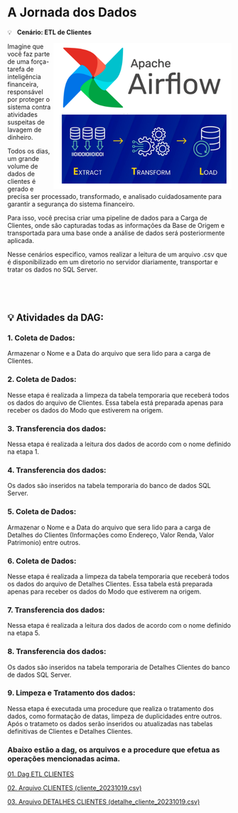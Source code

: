 # A Jornada dos Dados

<div align="left">
 <p>
 💡 &nbsp; <b>Cenário: ETL de Clientes</b>
 </p>
<img align="right" alt="Coding" width="400" src="https://github.com/JosiTubaroski/Pipeline_Airflow/blob/main/Airflow_ETL_20240902.png">

<p>
Imagine que você faz parte de uma força-tarefa de inteligência financeira, responsável por proteger o sistema contra atividades suspeitas de lavagem de dinheiro.  


</p>
<p>
Todos os dias, um grande volume de dados de clientes é gerado e precisa ser processado, transformado, e analisado cuidadosamente para garantir a segurança do sistema financeiro.
</p>
<p>
Para isso, você precisa criar uma pipeline de dados para a Carga de Clientes, onde são capturadas todas as informações da Base de Origem e transportada para uma base onde a análise de dados será posteriormente aplicada.
</p>
<p>
Nesse cenários especifico, vamos realizar a leitura de um arquivo .csv que é disponibilizado em um diretorio no servidor diariamente, transportar e tratar os dados no SQL Server. 
</p>


<br>
<br>
</div> 

#





 

## 💡 Atividades da DAG:


### 1. Coleta de Dados: 
Armazenar o Nome e a Data do arquivo que sera lido para a carga de Clientes.

### 2. Coleta de Dados: 
Nesse etapa é realizada a limpeza da tabela temporaria que receberá todos os dados do arquivo de Clientes.
Essa tabela está preparada apenas para receber os dados do Modo que estiverem na origem.

### 3. Transferencia dos dados: 
Nessa etapa é realizada a leitura dos dados de acordo com o nome definido na etapa 1.

### 4.  Transferencia dos dados: 
Os dados são inseridos na tabela temporaria do banco de dados SQL Server.

### 5. Coleta de Dados: 
Armazenar o Nome e a Data do arquivo que sera lido para a carga de Detalhes do Clientes (Informações como Endereço, Valor Renda, Valor Patrimonio) entre outros.

### 6. Coleta de Dados: 
Nesse etapa é realizada a limpeza da tabela temporaria que receberá todos os dados do arquivo de Detalhes Clientes.
Essa tabela está preparada apenas para receber os dados do Modo que estiverem na origem.

### 7. Transferencia dos dados: 
Nessa etapa é realizada a leitura dos dados de acordo com o nome definido na etapa 5.

### 8.  Transferencia dos dados: 
Os dados são inseridos na tabela temporaria de Detalhes Clientes do banco de dados SQL Server.

### 9. Limpeza e Tratamento dos dados: 
Nessa etapa é executada uma procedure que realiza o tratamento dos dados, como formatação de datas, limpeza de duplicidades entre outros.
Após o tratameto os dados serão inseridos ou atualizadas nas tabelas definitivas de Clientes e Detalhes Clientes.

### Abaixo estão a dag, os arquivos e a procedure que efetua as operações mencionadas acima.

<div> 
<p><a href="https://github.com/JosiTubaroski/Pipeline_Airflow/blob/main/Anexos/ETL_CLIENTES.py">01. Dag ETL CLIENTES </a></p>
</div> 

<div> 
<p><a href="https://github.com/JosiTubaroski/Pipeline_Airflow/blob/main/Anexos">02. Arquivo CLIENTES (cliente_20231019.csv) </a></p>
</div> 

<div> 
<p><a href="https://github.com/JosiTubaroski/Pipeline_Airflow/blob/main/Anexos">03. Arquivo DETALHES CLIENTES (detalhe_cliente_20231019.csv) </a></p>
</div> 



